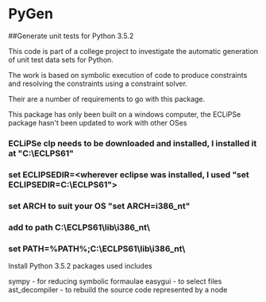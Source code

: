 # PyGen
##Generate unit tests for Python 3.5.2  

This code is part of a college project to investigate the automatic generation of unit test data sets for Python.

The work is based on symbolic execution of code to produce constraints and resolving the constraints using a constraint solver.














Their are a number of requirements to go with this package.











This package has only been built on a windows computer, the ECLiPSe package hasn't been updated to work with other OSes

### ECLiPSe clp needs to be downloaded and installed,  I installed it at "C:\ECLPS61"
### set ECLIPSEDIR=<wherever eclipse was installed, I used "set ECLIPSEDIR=C:\ECLPS61">
### set ARCH to suit your OS "set ARCH=i386_nt"
### add to path C:\ECLPS61\lib\i386_nt\
### set PATH=%PATH%;C:\ECLPS61\lib\i386_nt\

Install Python 3.5.2
packages used includes

sympy             - for reducing symbolic formaulae
easygui           - to select files
ast_decompiler    - to rebuild the source code represented by a node

